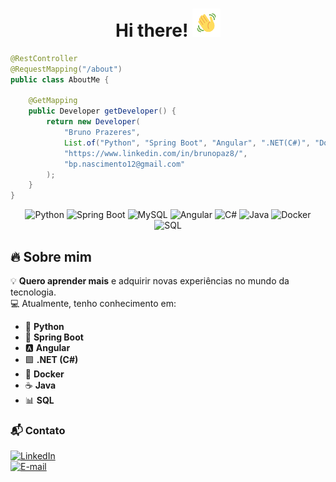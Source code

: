 <h1 align="center">Hi there! <img src="wave.gif" height="45" width="45" /></h1>


```java
@RestController
@RequestMapping("/about")
public class AboutMe {

    @GetMapping
    public Developer getDeveloper() {
        return new Developer(
            "Bruno Prazeres",
            List.of("Python", "Spring Boot", "Angular", ".NET(C#)", "Docker", "Java", "SQL"),
            "https://www.linkedin.com/in/brunopaz8/",
            "bp.nascimento12@gmail.com"
        );
    }
}
```
<p align="center">
  <img src="https://cdn.jsdelivr.net/gh/devicons/devicon/icons/python/python-original.svg" title="Python" alt="Python" width="40" height="40"/>
  <img src="https://cdn.jsdelivr.net/gh/devicons/devicon/icons/spring/spring-original.svg" title="Spring Boot" alt="Spring Boot" width="40" height="40"/>
  <img src="https://cdn.jsdelivr.net/gh/devicons/devicon/icons/mysql/mysql-original.svg" title="MySQL" alt="MySQL" width="40" height="40"/>
  <img src="https://cdn.jsdelivr.net/gh/devicons/devicon/icons/angular/angular-original.svg" title="Angular" alt="Angular" width="40" height="40"/>
  <img src="https://cdn.jsdelivr.net/gh/devicons/devicon/icons/csharp/csharp-original.svg" title=".NET (C#)" alt="C#" width="40" height="40"/>
  <img src="https://cdn.jsdelivr.net/gh/devicons/devicon/icons/java/java-original.svg" title="Java" alt="Java" width="40" height="40"/>
  <img src="https://cdn.jsdelivr.net/gh/devicons/devicon/icons/docker/docker-original.svg" title="Docker" alt="Docker" width="40" height="40"/>
  <img src="https://cdn.jsdelivr.net/gh/devicons/devicon/icons/sqlite/sqlite-original.svg" title="SQL" alt="SQL" width="40" height="40"/>
</p>


## 🔥 Sobre mim  

💡 **Quero aprender mais** e adquirir novas experiências no mundo da tecnologia.  
💻 Atualmente, tenho conhecimento em:
- 🐍 **Python**
- 🍃 **Spring Boot**
- 🅰️ **Angular**
- 🟪 **.NET (C#)**
- 🐳 **Docker**
- ☕ **Java**
- 📊 **SQL**

### 📬 Contato  
[![LinkedIn](https://img.shields.io/badge/LinkedIn-0077B5?style=for-the-badge&logo=linkedin&logoColor=white)](https://www.linkedin.com/in/brunopaz8/)  
[![E-mail](https://img.shields.io/badge/Email-D14836?style=for-the-badge&logo=gmail&logoColor=white)](mailto:bp.nascimento12@gmail.com)
